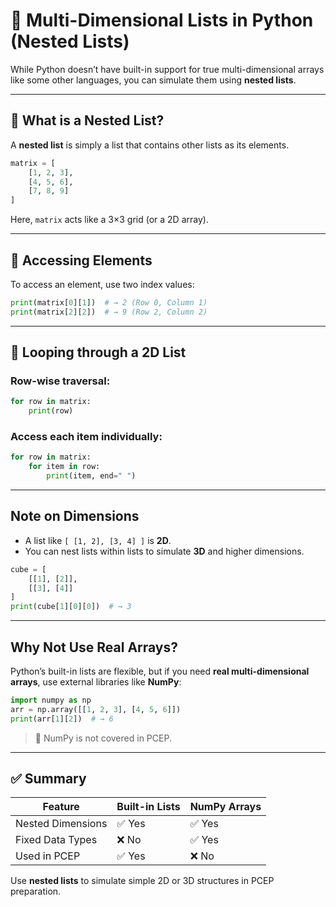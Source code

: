 # 📘 Multi-Dimensional Lists in Python (Nested Lists)

While Python doesn’t have built-in support for true multi-dimensional arrays like some other languages, you can simulate them using **nested lists**.

---

## 📌 What is a Nested List?

A **nested list** is simply a list that contains other lists as its elements.

```python
matrix = [
    [1, 2, 3],
    [4, 5, 6],
    [7, 8, 9]
]
```

Here, `matrix` acts like a 3×3 grid (or a 2D array).

---

## 🎯 Accessing Elements

To access an element, use two index values:

```python
print(matrix[0][1])  # → 2 (Row 0, Column 1)
print(matrix[2][2])  # → 9 (Row 2, Column 2)
```

---

## 🔁 Looping through a 2D List

### Row-wise traversal:
```python
for row in matrix:
    print(row)
```

### Access each item individually:
```python
for row in matrix:
    for item in row:
        print(item, end=" ")
```

---

## Note on Dimensions

- A list like `[ [1, 2], [3, 4] ]` is **2D**.
- You can nest lists within lists to simulate **3D** and higher dimensions.

```python
cube = [
    [[1], [2]],
    [[3], [4]]
]
print(cube[1][0][0])  # → 3
```

---

## Why Not Use Real Arrays?

Python’s built-in lists are flexible, but if you need **real multi-dimensional arrays**, use external libraries like **NumPy**:

```python
import numpy as np
arr = np.array([[1, 2, 3], [4, 5, 6]])
print(arr[1][2])  # → 6
```

> 🚫 NumPy is not covered in PCEP.

---

## ✅ Summary
| Feature              | Built-in Lists | NumPy Arrays |
|----------------------|----------------|--------------|
| Nested Dimensions    | ✅ Yes         | ✅ Yes       |
| Fixed Data Types     | ❌ No          | ✅ Yes       |
| Used in PCEP         | ✅ Yes         | ❌ No        |

Use **nested lists** to simulate simple 2D or 3D structures in PCEP preparation.
